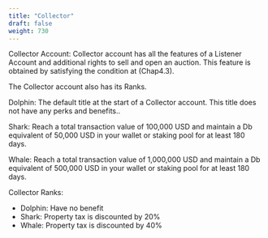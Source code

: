 ```yaml
---
title: "Collector"
draft: false
weight: 730
---
```

Collector Account:
Collector account has all the features of a Listener Account and additional rights to sell and open an auction. This feature is obtained by satisfying the condition at (Chap4.3).

The Collector account also has its Ranks.


Dolphin: The default title at the start of a Collector account. This title does not have any perks and benefits..

Shark: Reach a total transaction value of 100,000 USD and maintain a Db equivalent of 50,000 USD in your wallet or staking pool for at least 180 days.


Whale: Reach a total transaction value of 1,000,000 USD and maintain a Db equivalent of 500,000 USD in your wallet or staking pool for at least 180 days.

Collector Ranks:
- Dolphin: Have no benefit
- Shark: Property tax is discounted by 20%
- Whale: Property tax is discounted by 40%
